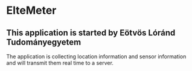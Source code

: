# ElteMeter

## This application is started by Eötvös Lóránd Tudományegyetem

The application is collecting location information and sensor information and will transmit them real time to a server.
